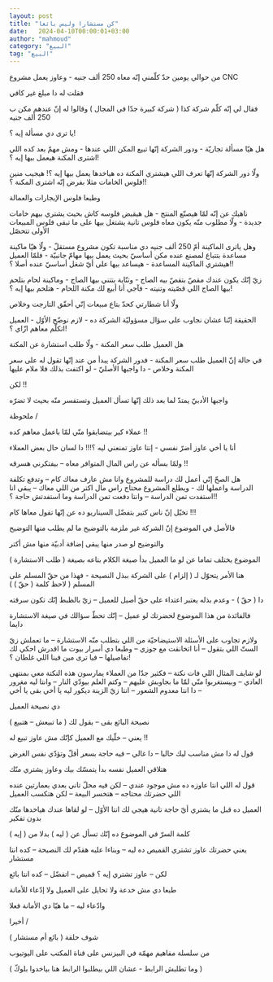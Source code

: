```yaml
---
layout: post
title: "كن مستشارا وليس بائعا"
date:   2024-04-10T00:00:01+03:00
author: "mahmoud"
category: "البيع"
tag: "البيع"
---
```



من حوالي يومين حدّ كلّمني إنّه معاه 250 ألف جنيه - وعاوز
يعمل مشروع CNC

فقلت له دا مبلغ غير كافي

فقال لي إنّه كلّم شركة كذا ( شركة كبيرة جدّا في المجال )
وقالوا له إنّ عندهم مكن ب 250 ألف جنيه




يا ترى دي مسألة إيه ؟!

هل هيّا مسألة تجاريّة - ودور الشركة إنّها تبيع المكن اللي
عندها - ومش مهمّ بعد كده اللي اشترى المكنة هيعمل بيها إيه ؟!




ولّا دور الشركة إنّها تعرف اللي هيشتري المكنة ده هياخدها
يعمل بيها إيه ؟! هيجيب منين فلوس الخامات مثلا بفرض إنّه اشترى المكنة
؟!!

وطبعا فلوس الإيجارات والعمالة

ناهيك عن إنّه لمّا هيصنّع المنتج - هل هيقبض فلوسه كاش بحيث
يشتري بيهم خامات جديدة - ولّا مطلوب منّه يكون معاه فلوس تانية يشتغل بيها
على ما تبقى فلوس المبيعات الأولى تتحصّل




وهل ياترى الماكينة أمّ 250 ألف جنيه دي مناسبة تكون مشروع
مستقلّ - ولّا هيّا ماكينة مساعدة بتتباع لمصنع عنده مكن أساسيّ بحيث يعمل بيها
مهامّ جانبيّة - فلمّا العميل هيشتري الماكينة المساعدة - هيساعد بيها على أيّ
شغل أساسيّ عنده أصلا ؟!!




زيّ إنّك يكون عندك مقصّ بتقصّ بيه الصاج - وتنّاية بتتني بيها
الصاج - وماكينة لحام بتلحم بيها الصاج اللي قصّيته وتنيته - فآجي أنا أبيع
لك مكنة اللحام - هتلحم بيها إيه ؟!

ولّا أنا شطارتي كحدّ بتاع مبيعات إنّي أحقّق التارجت
وخلاص




الحقيقة إنّنا عشان نجاوب على سؤال مسؤوليّة الشركة ده -
لازم نوضّح الأوّل - العميل اتكلّم معاهم ازّاي ؟!

هل العميل طلب سعر المكنة - ولّا طلب استشارة عن
المكنة




في حالة إنّ العميل طلب سعر المكنة - فدور الشركة يبدأ من
عند إنّها تقول له على سعر المكنة وخلاص - دا واجبها الأصليّ - لو اكتفت بذلك
فلا ملام عليها




لكن !!

واجبها الأدبيّ يمتدّ لما بعد ذلك إنّها تسأل العميل وتستفسر
منّه بحيث لا تضرّه




ملحوظة /

عملاء كير بيتضايقوا منّي لمّا باعمل معاهم كده !!

أنا يا أخي عاوز أضرّ نفسي - إنتا عاوز تمنعني ليه ؟!!! دا
لسان حال بعض العملاء




ولمّا بسأله عن راس المال المتوافر معاه – بيفتكرني
هسرقه !!




هل الصحّ إنّي أعمل لك دراسة للمشروع وانا مش عارف معاك كام
– وتدفع تكلفة الدراسة واعملها لك - ويطلع المشروع محتاج راس مال اكتر من
اللي معاك – يبقى انا استفدت تمن الدراسة – وانتا دفعت تمن الدراسة وما
استفدتش حاجة ؟!!

تخيّل إنّ ناس كتير بتفضّل السيناريو ده عن إنّها تقول معاها
كام !!!




فالأصل في الموضوع إنّ الشركة غير ملزمة بالتوضيح ما لم
يطلب منها التوضيح

والتوضيح لو صدر منها يبقى إضافة أدبيّة منها مش
أكتر




الموضوع يختلف تماما عن لو ما العميل بدأ صيغة الكلام
بتاعه بصيغة ( طلب الاستشارة )




هنا الأمر يتحوّل لـ ( إلزام ) على الشركة ببذل النصيحة -
فهذا من حقّ المسلم على المسلم ( لاحظ كلمة ( حقّ ) )

دا ( حقّ ) - وعدم بذله يعتبر اعتداء على حقّ أصيل للعميل –
زيّ بالظبط إنّك تكون سرقته




فالفائدة من هذا الموضوع لحضرتك لو عميل – إنّك تحطّ سؤالك
في صيغة الاستشارة دايما




ولازم تجاوب على الأسئلة الاستيضاحيّة من اللي بتطلب منّه
الاستشارة – ما تعملش زيّ الستّ اللي بتقول – أنا اتخانقت مع جوزي – وطبعا دي
أسرار بيوت ما اقدرش احكي لك تفاصيلها – فيا ترى مين فينا اللي غلطان
؟!




لو شايف المثال اللي فات نكتة – فكثير جدّا من العملاء
يمارسون هذه النكتة معي بمنتهى العادي – وبيستغربوا منّي لمّا ما بجاوبش
عليهم – وكتم العلم بيودّي النار – وانتا ليه مغرور – دا انتا معدوم الشعور
– انتا زيّ الزينة ديكور ليه يا أخي بقى يا أخي




دي نصيحة العميل




نصيحة البائع بقى – بقول لك ( ما تبيعش – هتبيع )

يعني – خلّيك مع العميل كإنّك مش عاوز تبيع له !!

قول له دا مش مناسب ليك حاليا – دا غالي – فيه حاجة بسعر
أقلّ وتؤدّي نفس الغرض




هتلاقي العميل نفسه بدأ يتمسّك بيك وعاوز يشتري منّك




قول له اللي انتا عاوزه ده مش موجود عندي – لكن فيه محلّ
تاني بعدي بعمارتين عنده اللي حضرتك محتاجه – هتخسر البيعة – لكن هتكسب
العميل




العميل ده قبل ما يشتري أيّ حاجة تانية هيجي لك انتا الأوّل
– لو لقاها عندك هياخدها منّك بدون تفكير




كلمة السرّ في الموضوع ده إنّك تسأل عن ( ليه ) بدلا من (
إيه )

يعني حضرتك عاوز تشتري القميص ده ليه – وبناءا عليه هقدّم
لك النصيحة – كده انتا مستشار

لكن – عاوز تشتري إيه ؟ قميص – اتفضّل – كده انتا
بائع




طبعا دي مش خدعة ولا تحايل على العميل ولا إدّعاء
للأمانة

وادّعاء ليه – ما هيّا دي الأمانة فعلا




أخيرا /

شوف حلقة ( بائع أم مستشار )

من سلسلة مفاهيم مهمّة في البيزنس على قناة المكتب على
اليوتيوب

( وما تطلبش الرابط - عشان اللي بيطلبوا الرابط هنا
بياخدوا بلوكّ )

